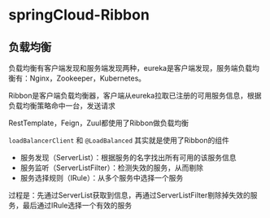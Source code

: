 # springCloud-Ribbon

## 负载均衡

负载均衡有客户端发现和服务端发现两种，eureka是客户端发现，服务端负载均衡有：Nginx，Zookeeper，Kubernetes。

Ribbon是客户端负载均衡器，客户端从eureka拉取已注册的可用服务信息，根据负载均衡策略命中一台，发送请求

RestTemplate，Feign，Zuul都使用了Ribbon做负载均衡

`loadBalancerClient` 和 `@LoadBalanced` 其实就是使用了Ribbon的组件

- 服务发现（ServerList）：根据服务的名字找出所有可用的该服务信息
- 服务监听（ServerListFilter）：检测失效的服务，从而剔除
- 服务选择规则（IRule）：从多个服务中选择一个服务

过程是：先通过ServerList获取到信息，再通过ServerListFilter剔除掉失效的服务，最后通过IRule选择一个有效的服务